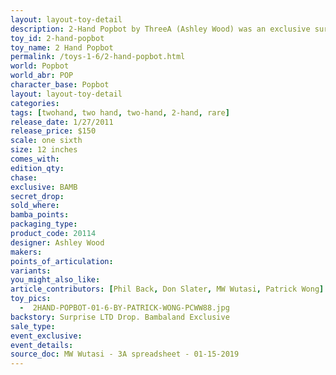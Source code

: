 ```yaml
---
layout: layout-toy-detail 
description: 2-Hand Popbot by ThreeA (Ashley Wood) was an exclusive surprise drop from 2011 that retailed for $150 and was a limited edition.
toy_id: 2-hand-popbot
toy_name: 2 Hand Popbot
permalink: /toys-1-6/2-hand-popbot.html
world: Popbot
world_abr: POP
character_base: Popbot
layout: layout-toy-detail
categories: 
tags: [twohand, two hand, two-hand, 2-hand, rare]
release_date: 1/27/2011
release_price: $150 
scale: one sixth
size: 12 inches
comes_with: 
edition_qty: 
chase: 
exclusive: BAMB
secret_drop: 
sold_where: 
bamba_points: 
packaging_type: 
product_code: 20114
designer: Ashley Wood
makers: 
points_of_articulation: 
variants: 
you_might_also_like: 
article_contributors: [Phil Back, Don Slater, MW Wutasi, Patrick Wong]
toy_pics: 
  -  2HAND-POPBOT-01-6-BY-PATRICK-WONG-PCWW88.jpg
backstory: Surprise LTD Drop. Bambaland Exclusive
sale_type: 
event_exclusive: 
event_details: 
source_doc: MW Wutasi - 3A spreadsheet - 01-15-2019
---
```

